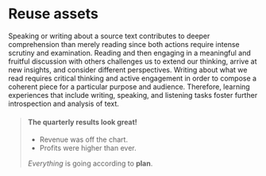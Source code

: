 # Reuse assets

Speaking or writing about a source text contributes to deeper comprehension than merely reading since both actions require intense scrutiny and examination. Reading and then engaging in a meaningful and fruitful discussion with others challenges us to extend our thinking, arrive at new insights, and consider different perspectives. Writing about what we read requires critical thinking and active engagement in order to compose a coherent piece for a particular purpose and audience. Therefore, learning experiences that include writing, speaking, and listening tasks foster further introspection and analysis of text.

> #### The quarterly results look great!
>
> - Revenue was off the chart.
> - Profits were higher than ever.
>
>  *Everything* is going according to **plan**.